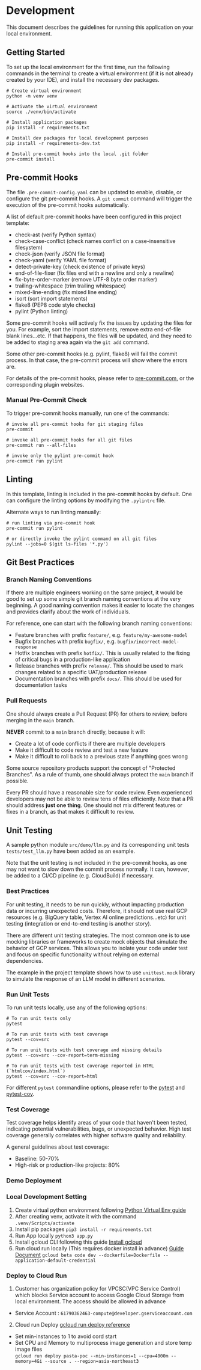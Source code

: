 # Development

This document describes the guidelines for running this application on your
local environment.

## Getting Started

To set up the local environment for the first time, run the following commands
in the terminal to create a virtual environment (if it is not already created by
your IDE), and install the necessary dev packages.

```shell
# Create virtual environment
python -m venv venv

# Activate the virtual environment
source ./venv/bin/activate

# Install application packages
pip install -r requirements.txt

# Install dev packages for local development purposes
pip install -r requirements-dev.txt

# Install pre-commit hooks into the local .git folder
pre-commit install
```

## Pre-commit Hooks

The file `.pre-commit-config.yaml` can be updated to enable, disable, or
configure the git pre-commit hooks. A `git commit` command will trigger the
execution of the pre-commit hooks automatically.

A list of default pre-commit hooks have been configured in this project
template:

- check-ast (verify Python syntax)
- check-case-conflict (check names conflict on a case-insensitive filesystem)
- check-json (verify JSON file format)
- check-yaml (verify YAML file format)
- detect-private-key (check existence of private keys)
- end-of-file-fixer (fix files end with a newline and only a newline)
- fix-byte-order-marker (remove UTF-8 byte order marker)
- trailing-whitespace (trim trailing whitespace)
- mixed-line-ending (fix mixed line ending)
- isort (sort import statements)
- flake8 (PEP8 code style checks)
- pylint (Python linting)

Some pre-commit hooks will actively fix the issues by updating the files for
you. For example, sort the import statements, remove extra end-of-file
blank lines...etc. If that happens, the files will be updated, and they need
to be added to staging area again via the `git add` command.

Some other pre-commit hooks (e.g. pylint, flake8) will fail the commit process.
In that case, the pre-commit process will show where the errors are.

For details of the pre-commit hooks, please refer
to [pre-commit.com](https://pre-commit.com/), or the corresponding plugin
websites.

### Manual Pre-Commit Check

To trigger pre-commit hooks manually, run one of the commands:

```shell
# invoke all pre-commit hooks for git staging files
pre-commit

# invoke all pre-commit hooks for all git files
pre-commit run --all-files

# invoke only the pylint pre-commit hook
pre-commit run pylint
```

## Linting

In this template, linting is included in the pre-commit hooks by default. One
can configure the linting options by modifying the `.pylintrc` file.

Alternate ways to run linting manually:

```shell
# run linting via pre-commit hook
pre-commit run pylint

# or directly invoke the pylint command on all git files
pylint --jobs=0 $(git ls-files '*.py')
```

## Git Best Practices

### Branch Naming Conventions

If there are multiple engineers working on the same project, it would be good
to set up some simple git branch naming conventions at the very beginning.
A good naming convention makes it easier to locate the changes and provides
clarify about the work of individuals.

For reference, one can start with the following branch naming conventions:

* Feature branches with prefix `feature/`, e.g. `feature/my-awesome-model`
* Bugfix branches with prefix `bugfix/`, e.g. `bugfix/incorrect-model-response`
* Hotfix branches with prefix `hotfix/`. This is usually related to the fixing
  of critical bugs in a production-like application
* Release branches with prefix `release/`. This should be used to mark changes
  related to a specific UAT/production release
* Documentation branches with prefix `docs/`. This should be used for
  documentation tasks

### Pull Requests

One should always create a Pull Request (PR) for others to review, before
merging in the `main` branch.

**NEVER** commit to a `main` branch directly, because it will:

* Create a lot of code conflicts if there are multiple developers
* Make it difficult to code review and test a new feature
* Make it difficult to roll back to a previous state if anything goes wrong

Some source repository products support the concept of "Protected Branches". As
a rule of thumb, one should always protect the `main` branch if possible.

Every PR should have a reasonable size for code review. Even experienced
developers may not be able to review tens of files efficiently. Note that a PR
should address **just one thing**. One should not mix different features or
fixes in a branch, as that makes it difficult to review.

## Unit Testing

A sample python module `src/demo/llm.py` and its corresponding unit tests
`tests/test_llm.py` have been added as an example.

Note that the unit testing is not included in the pre-commit hooks, as one may
not want to slow down the commit process normally. It can, however, be added
to a CI/CD pipeline (e.g. CloudBuild) if necessary.

### Best Practices

For unit testing, it needs to be run quickly, without impacting production data
or incurring unexpected costs. Therefore, it should not use real GCP
resources (e.g. BigQuery table, Vertex AI online predictions...etc) for unit
testing (integration or end-to-end testing is another story).

There are different unit testing strategies. The most common one is to use
mocking libraries or frameworks to create mock objects that simulate the
behavior of GCP services. This allows you to isolate your code under test and
focus on specific functionality without relying on external dependencies.

The example in the project template shows how to use `unittest.mock` library
to simulate the response of an LLM model in different scenarios.

### Run Unit Tests

To run unit tests locally, use any of the following options:

```shell
# To run unit tests only
pytest

# To run unit tests with test coverage
pytest --cov=src

# To run unit tests with test coverage and missing details
pytest --cov=src --cov-report=term-missing

# To run unit tests with test coverage reported in HTML (`htmlcov/index.html`)
pytest --cov=src --cov-report=html
```

For different `pytest` commandline options, please refer to
the [pytest](https://docs.pytest.org/en/)
and [pytest-cov](https://pytest-cov.readthedocs.io/en/latest/).

### Test Coverage

Test coverage helps identify areas of your code that haven't been tested,
indicating potential vulnerabilities, bugs, or unexpected behavior. High test
coverage generally correlates with higher software quality and reliability.

A general guidelines about test coverage:

* Baseline: 50-70%
* High-risk or production-like projects: 80%

### Demo Deployment
### Local Development Setting
1. Create virtual python environment following [Python Virtual Env guide](https://python.land/virtual-environments/virtualenv)
2. After creating venv, activate it with the command `.venv/Scripts/activate`
3. Install pip packages
`pip3 install -r requirements.txt`
4. Run App locally
`python3 app.py`
4. Install gcloud CLI following this guide [Install gcloud](https://cloud.google.com/sdk/docs/install)
5. Run cloud run locally (This requires docker install in advance) [Guide Document](https://cloud.google.com/run/docs/testing/local#gcloud-cli)
`gcloud beta code dev --dockerfile=Dockerfile --application-default-credential`

### Deploy to Cloud Run
1. Customer has organization policy for VPCSC(VPC Service Control) which blocks Service account to access Google Cloud Storage from local environment. The access should be allowed in advance
 - Service Account : `61790362463-compute@developer.gserviceaccount.com`

2. Cloud run Deploy [gcloud run deploy reference](https://cloud.google.com/sdk/gcloud/reference/run/deploy)
 - Set min-instances to 1 to avoid cord start
 - Set CPU and Memory to multiprocess image generation and store temp image files  
`gcloud run deploy pasta-poc --min-instances=1 --cpu=4000m --memory=4Gi --source . --region=asia-northeast3`